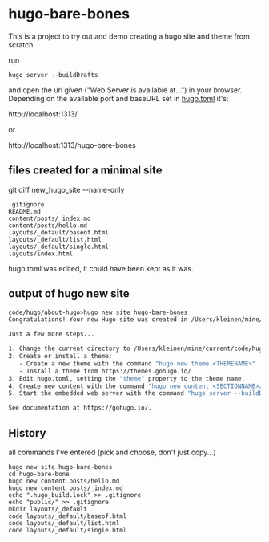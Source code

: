 # hugo-bare-bones

This is a project to try out and demo creating a hugo site and theme from scratch.

run 

    hugo server --buildDrafts

and open the url given ("Web Server is available at...") in your browser.
Depending on the available port and baseURL set in [hugo.toml](hugo.toml) it's:

http://localhost:1313/

or 

http://localhost:1313/hugo-bare-bones

## files created for a minimal site

git diff new_hugo_site --name-only

    .gitignore
    README.md
    content/posts/_index.md
    content/posts/hello.md
    layouts/_default/baseof.html
    layouts/_default/list.html
    layouts/_default/single.html
    layouts/index.html


hugo.toml was edited, it could have been kept as it was.

## output of hugo new site
```sh
code/hugo/about-hugo>hugo new site hugo-bare-bones
Congratulations! Your new Hugo site was created in /Users/kleinen/mine/current/code/hugo/about-hugo/hugo-bare-bones.

Just a few more steps...

1. Change the current directory to /Users/kleinen/mine/current/code/hugo/about-hugo/hugo-bare-bones.
2. Create or install a theme:
   - Create a new theme with the command "hugo new theme <THEMENAME>"
   - Install a theme from https://themes.gohugo.io/
3. Edit hugo.toml, setting the "theme" property to the theme name.
4. Create new content with the command "hugo new content <SECTIONNAME>/<FILENAME>.<FORMAT>".
5. Start the embedded web server with the command "hugo server --buildDrafts".

See documentation at https://gohugo.io/.
```

## History

all commands I've entered (pick and choose, don't just copy...)

    hugo new site hugo-bare-bones
    cd hugo-bare-bone
    hugo new content posts/hello.md
    hugo new content posts/_index.md
    echo ".hugo_build.lock" >> .gitignore
    echo "public/" >> .gitignore
    mkdir layouts/_default
    code layouts/_default/baseof.html
    code layouts/_default/list.html
    code layouts/_default/single.html
